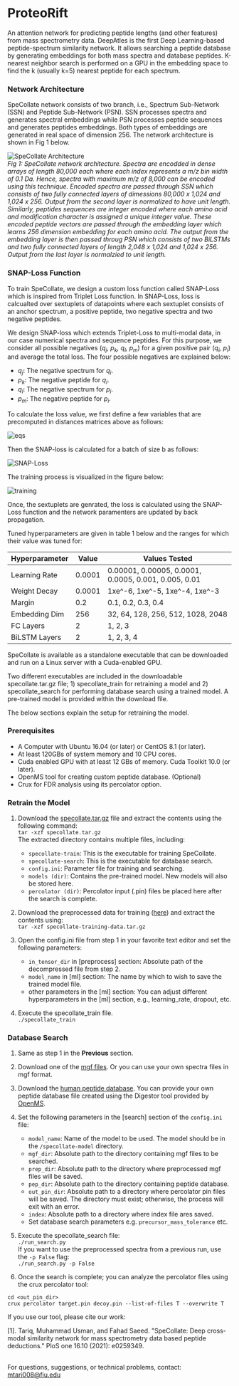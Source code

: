 # ProteoRift
An attention network for predicting peptide lengths (and other features) from mass spectrometry data.
DeepAtles is the first Deep Learning-based peptide-spectrum similarity network. It allows searching a peptide database by generating embeddings for both mass spectra and database peptides. K-nearest neighbor search is performed on a GPU in the embedding space to find the k (usually k=5) nearest peptide for each spectrum.


### Network Architecture

SpeCollate network consists of two branch, i.e., Spectrum Sub-Network (SSN) and Peptide Sub-Network (PSN). SSN processes spectra and generates spectral embeddings while PSN processes peptide sequences and generates peptides embeddings. Both types of embeddings are generated in real space of dimension 256. The network architecture is shown in Fig 1 below.

![SpeCollate Architecture](https://user-images.githubusercontent.com/6886675/132553654-ccfd96b1-29b4-4506-b3e1-3560d7ef7b2e.png)    
*Fig 1: SpeCollate network architecture. Spectra are encodded in dense arrays of length 80,000 each where each index represents a m/z bin width of 0.1 Da. Hence, spectra with maximum m/z of 8,000 can be encoded using this technique. Encoded spectra are passed through SSN which consists of two fully connected layers of dimessions 80,000 x 1,024 and 1,024 x 256. Output from the second layer is normalized to have unit length. Similarly, peptides sequences are integer encoded where each amino acid and modification character is assigned a unique integer value. These encoded peptide vectors are passed through the embedding layer which learns 256 dimension embedding for each amino acid. The output from the embedding layer is then passed throug PSN which consists of two BiLSTMs and two fully connected layers of length 2,048 x 1,024 and 1,024 x 256. Output from the last layer is normalzied to unit length.*

### SNAP-Loss Function

To train SpeCollate, we design a custom loss function called SNAP-Loss which is inspired from Triplet Loss function. In SNAP-Loss, loss is calcualted over sextuplets of datapoints where each sextuplet consists of an anchor spectrum, a positive peptide, two negative spectra and two negative peptides.

We design SNAP-loss which extends Triplet-Loss to multi-modal data, in our case numerical spectra and sequence peptides. For this purpose, we consider all possible negatives (*q<sub>j</sub>, p<sub>k</sub>, q<sub>l</sub>, p<sub>m</sub>*) for a given positive pair (*q<sub>i</sub>, p<sub>i</sub>*) and average the total loss. The four possible negatives are explained below:
- *q<sub>j</sub>*: The negative spectrum for *q<sub>i</sub>*.
- *p<sub>k</sub>*: The negative peptide for *q<sub>i</sub>*.
- *q<sub>l</sub>*: The negative spectrum for *p<sub>i</sub>*.
- *p<sub>m</sub>*: The negative peptide for *p<sub>i</sub>*.

To calculate the loss value, we first define a few variables that are precomputed in distances matrices above as follows:

![eqs](https://user-images.githubusercontent.com/6886675/132554014-80a4e77a-427d-4bed-94c6-c8633b1433fb.png)

Then the SNAP-loss is calculated for a batch of size b as follows:

![SNAP-Loss](https://user-images.githubusercontent.com/6886675/132554095-5fd14826-da1f-4fde-80db-50ef9e17f337.png)

The training process is visualized in the figure below:

![training](https://user-images.githubusercontent.com/6886675/132570020-ff4ab8b4-7572-4244-8b6f-79dd58b2eec5.png)

Once, the sextuplets are genrated, the loss is calculated using the SNAP-Loss function and the network paramenters are updated by back propagation.

Tuned hyperparameters are given in table 1 below and the ranges for which their value was tuned for:

| Hyperparameter | Value  | Values Tested                                        |
| -------------- | ------ | ---------------------------------------------------- |
| Learning Rate  | 0.0001 | 0.00001, 0.00005, 0.0001, 0.0005, 0.001, 0.005, 0.01 |
| Weight Decay   | 0.0001 | 1xe^-6, 1xe^-5, 1xe^-4, 1xe^-3                       |
| Margin         | 0.2    | 0.1, 0.2, 0.3, 0.4                                   |
| Embedding Dim  | 256    | 32, 64, 128, 256, 512, 1028, 2048                    |
| FC Layers      | 2      | 1, 2, 3                                              |
| BiLSTM Layers  | 2      | 1, 2, 3, 4                                           |

SpeCollate is available as a standalone executable that can be downloaded and run on a Linux server with a Cuda-enabled GPU.

Two different executables are included in the downloadable specollate.tar.gz file; 1) specollate_train for retraining a model and 2) specollate_search for performing database search using a trained model. A pre-trained model is provided within the download file.

The below sections explain the setup for retraining the model.

### Prerequisites

- A Computer with Ubuntu 16.04 (or later) or CentOS 8.1 (or later).
- At least 120GBs of system memory and 10 CPU cores.
- Cuda enabled GPU with at least 12 GBs of memory. Cuda Toolkit 10.0 (or later).
- OpenMS tool for creating custom peptide database. (Optional)
- Crux for FDR analysis using its percolator option.

### Retrain the Model

1. Download the [specollate.tar.gz](https://drive.google.com/uc?export=download&id=1iAR4a6qQQyS2pDFMRqCd7Jaofsmxwdsp) file and extract the contents using the following command:  
`tar -xzf specollate.tar.gz`  
The extracted directory contains multiple files, including:
    - `specollate-train`: This is the executable for training SpeCollate.
    - `specollate-search`: This is the executable for database search.
    - `config.ini`: Parameter file for training and searching.
    - `models (dir)`: Contains the pre-trained model. New models will also be stored here.
    - `percolator (dir)`: Percolator input (.pin) files be placed here after the search is complete.

2. Download the preprocessed data for training ([here](https://drive.google.com/uc?export=download&id=10bZbMdc2eN_l4ToJd6ruzNX7t6wIUfHw)) and extract the contents using:  
`tar -xzf specollate-training-data.tar.gz`

3. Open the config.ini file from step 1 in your favorite text editor and set the following parameters:
    - `in_tensor_dir` in [preprocess] section: Absolute path of the decompressed file from step 2.
    - `model_name` in [ml] section: The name by which to wish to save the trained model file.
    - other parameters in the [ml] section: You can adjust different hyperparameters in the [ml] section, e.g., learning_rate, dropout, etc.

4. Execute the specollate_train file.  
`./specollate_train`

### Database Search

1. Same as step 1 in the **Previous** section.
2. Download one of the [mgf files](https://drive.google.com/drive/folders/1dvvbYjtz9PrFcMzB-VvtGbrWNX-hl6Io?usp=sharing). Or you can use your own spectra files in mgf format.
3. Download the [human peptide database](https://drive.google.com/uc?export=download&id=1pOBYkCFl66Yk1DjSIw6l9RRi7f6iSXSf). You can provide your own peptide database file created using the Digestor tool provided by [OpenMS](https://www.openms.de/download/openms-binaries/).
4. Set the following parameters in the [search] section of the `config.ini` file:
    - `model_name`: Name of the model to be used. The model should be in the `/specollate-model` directory.
    - `mgf_dir`: Absolute path to the directory containing mgf files to be searched.
    - `prep_dir`: Absolute path to the directory where preprocessed mgf files will be saved.
    - `pep_dir`: Absolute path to the directory containing peptide database.
    - `out_pin_dir`: Absolute path to a directory where percolator pin files will be saved. The directory must exist; otherwise, the process will exit with an error.
    - `index`: Absolute path to a directory where index file ares saved.
    - Set database search parameters e.g. `precursor_mass_tolerance` etc.

5. Execute the specollate_search file:  
`./run_search.py`  
If you want to use the preprocessed spectra from a previous run, use the `-p False` flag:  
`./run_search.py -p False`

6. Once the search is complete; you can analyze the percolator files using the crux percolator tool:
```shell
cd <out_pin_dir>
crux percolator target.pin decoy.pin --list-of-files T --overwrite T
```

<p>
 If you use our tool, please cite our work:<br>  
 
 [1]. Tariq, Muhammad Usman, and Fahad Saeed. "SpeCollate: Deep cross-modal similarity network for mass spectrometry data based peptide deductions." PloS one 16.10 (2021): e0259349.
    
 <br>
 For questions, suggestions, or technical problems, contact:<br>
 <a href = "mailto: mtari008@fiu.edu">mtari008@fiu.edu</a>
</p>
